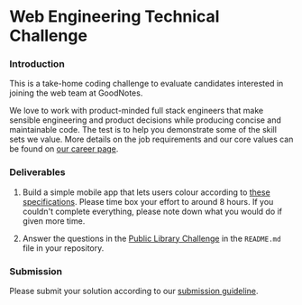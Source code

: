 # Web Engineering Technical Challenge

### Introduction
This is a take-home coding challenge to evaluate candidates interested in joining the web team at GoodNotes.

We love to work with product-minded full stack engineers that make sensible engineering and product decisions while producing concise and maintainable code. The test is to help you demonstrate some of the skill sets we value. More details on the job requirements and our core values can be found on [our career page](https://www.goodnotes.com/careers).

### Deliverables
1. Build a simple mobile app that lets users colour according to [these specifications](../common/colouring.md). Please time box your effort to around 8 hours. If you couldn't complete everything, please note down what you would do if given more time.

2. Answer the questions in the [Public Library Challenge](../common/colouring.md#public-library-challenge) in the `README.md` file in your repository.

### Submission
Please submit your solution according to our [submission guideline](../common/submission.md).
